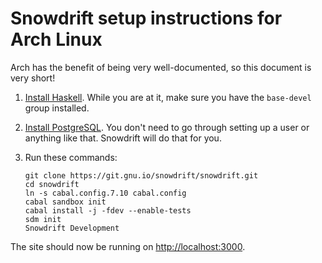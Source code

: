 # Snowdrift setup instructions for Arch Linux

Arch has the benefit of being very well-documented, so this document is
very short!

1.  [Install Haskell][1]. While you are at it, make sure you have the
    `base-devel` group installed.
2.  [Install PostgreSQL][2]. You don't need to go through setting up a
    user or anything like that. Snowdrift will do that for you.
3.  Run these commands:

        git clone https://git.gnu.io/snowdrift/snowdrift.git
        cd snowdrift
        ln -s cabal.config.7.10 cabal.config
        cabal sandbox init
        cabal install -j -fdev --enable-tests
        sdm init
        Snowdrift Development

The site should now be running on <http://localhost:3000>.

[1]: https://wiki.archlinux.org/index.php/Haskell
[2]: https://wiki.archlinux.org/index.php/Postgresql
